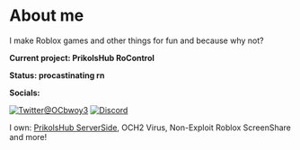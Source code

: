 # About me

I make Roblox games and other things for fun and because why not?

**Current project: PrikolsHub RoControl**

**Status: procastinating rn**

**Socials:**

[![Twitter](https://twitter.com/favicon.ico)@OCbwoy3](https://twitter.com/@OCbwoy03)
[![Discord](https://discord.com/favicon.ico)](https://discord.gg/ymPfDgSYuG)

I own:
[PrikolsHub ServerSide]( https://discord.gg/ymPfDgSYuG ),
OCH2 Virus,
Non-Exploit Roblox ScreenShare
and more! 
